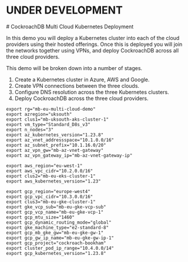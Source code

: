 # UNDER DEVELOPMENT

# CockroachDB Multi Cloud Kubernetes Deployment 

In this demo you will deploy a Kubernetes cluster into each of the cloud providers using their hosted offerings. Once this is deployed you will join the networks together using VPNs, and deploy CockroachDB across all three cloud providers.

This demo will be broken down into a number of stages.

1. Create a Kubernetes cluster in Azure, AWS and Google.
2. Create VPN connections between the three clouds.
3. Configure DNS resolution across the three Kubernetes clusters.
4. Deploy CockroachDB across the three cloud providers.

```
export rg="mb-eu-multi-cloud-demo"
export azregion="uksouth"
export clus1="mb-uksouth-aks-cluster-1"
export vm_type="Standard_D8s_v3"
export n_nodes="3"
export az_kubernetes_version="1.23.8"
export az_vnet_addressspace="10.1.0.0/16"
export az_subnet_prefix="10.1.16.0/20"
export az_vpn_gw="mb-az-vnet-gateway"
export az_vpn_gateway_ip="mb-az-vnet-gateway-ip"

export aws_region="eu-west-1"
export aws_vpc_cidr="10.2.0.0/16"
export clus2="mb-eu-eks-cluster-1"
export aws_kubernetes_version="1.23"

export gcp_region="europe-west4"
export gcp_vpc_cidr="10.3.0.0/16"
export clus3="mb-eu-gke-cluster-1"
export gke_vcp_sub="mb-eu-gke-vcp-sub"
export gcp_vcp_name="mb-eu-gke-vcp-1"
export gcp_mtu_size="1460"
export gcp_dynamic_routing_mode="global"
export gke_machine_type="e2-standard-8"
export gcp_mb_gke_gw="mb-eu-gke-gw-1"
export gcp_gw_ip_name="mb-eu-gke-gw-ip-1"
export gcp_project="cockroach-bookham"
export cluster_pod_ip_range="10.4.0.0/14"
export gcp_kubernetes_version="1.23.8"
```